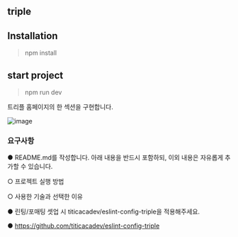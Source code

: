 ## triple

## Installation
> npm install
## start project
> npm run dev

트리플 홈페이지의 한 섹션을 구현합니다.

![image](https://user-images.githubusercontent.com/61128538/174728224-876f15b2-9dc6-405f-9fb6-9192d92f56c1.png)

### 요구사항

● README.md를 작성합니다. 아래 내용을 반드시 포함하되, 이외 내용은 자유롭게
추가할 수 있습니다.

○ 프로젝트 실행 방법

○ 사용한 기술과 선택한 이유

● 린팅/포매팅 셋업 시 titicacadev/eslint-config-triple을 적용해주세요.

● https://github.com/titicacadev/eslint-config-triple
